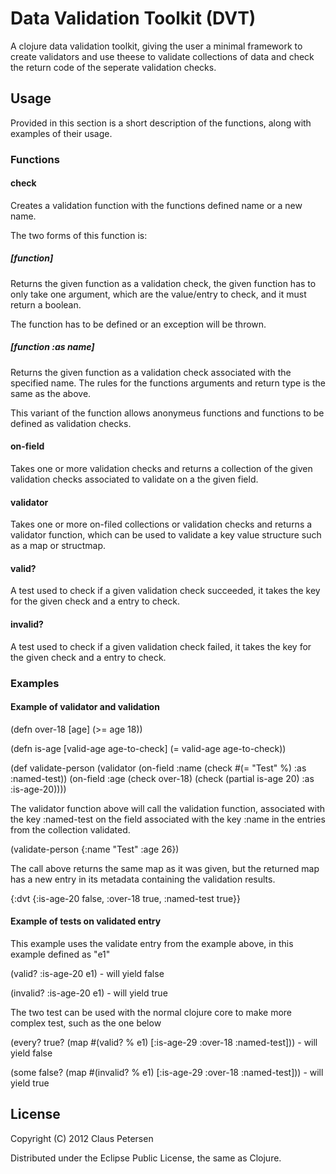 # Data Validation Toolkit (DVT)

A clojure data validation toolkit, giving the user a minimal framework to
create validators and use theese to validate collections of data and check the return code of
the seperate validation checks.

## Usage

Provided in this section is a short description of the functions, along with examples of their usage.

### Functions

#### check

Creates a validation function with the functions defined name or a new name.

The two forms of this function is:

##### [function]

Returns the given function as a validation check, the given function has to only take one
argument, which are the value/entry to check, and it must return a boolean.

The function has to be defined or an exception will be thrown.

##### [function :as name]

Returns the given function as a validation check associated with the
specified name. The rules for the functions arguments and return type is the same as the above.

This variant of the function allows anonymeus functions and functions to be defined as
validation checks.

#### on-field

Takes one or more validation checks and returns a collection of the given validation checks
associated to validate on a the given field.

#### validator

Takes one or more on-filed collections or validation checks and returns a validator function, which
can be used to validate a key value structure such as a map or structmap.

#### valid?

A test used to check if a given validation check succeeded, it takes the key for
the given check and a entry to check.

#### invalid?

A test used to check if a given validation check failed, it takes the key for
the given check and a entry to check.

### Examples

#### Example of validator and validation

(defn over-18
  [age]
  (>= age 18))

(defn is-age
  [valid-age age-to-check]
  (= valid-age age-to-check))

(def validate-person
  (validator
    (on-field :name
      (check #(= "Test" %) :as :named-test))
    (on-field :age
      (check over-18)
      (check (partial is-age 20) :as :is-age-20))))

The validator function above will call the validation function, associated with
the key :named-test on the field associated with the key :name in the entries
from the collection validated.

(validate-person {:name "Test" :age 26})

The call above returns the same map as it was given, but the returned map has a new entry in
its metadata containing the validation results.

{:dvt {:is-age-20 false, :over-18 true, :named-test true}}

#### Example of tests on validated entry

This example uses the validate entry from the example above, in this example defined as "e1"

(valid? :is-age-20 e1) - will yield false

(invalid? :is-age-20 e1) - will yield true

The two test can be used with the normal clojure core to make more complex test, such as the one below

(every? true? (map #(valid? % e1) [:is-age-29 :over-18 :named-test])) - will yield false

(some false? (map #(invalid? % e1) [:is-age-29 :over-18 :named-test])) - will yield true

## License

Copyright (C) 2012 Claus Petersen

Distributed under the Eclipse Public License, the same as Clojure.